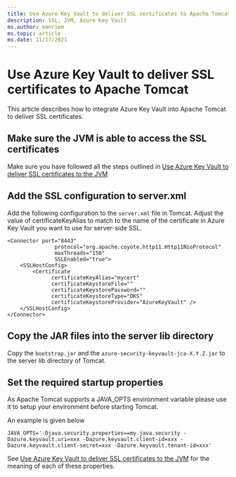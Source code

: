 ```yaml
---
title: Use Azure Key Vault to deliver SSL certificates to Apache Tomcat
description: SSL, JVM, Azure Key Vault
ms.author: manriem
ms.topic: article
ms.date: 11/17/2021
---
```


# Use Azure Key Vault to deliver SSL certificates to Apache Tomcat

This article describes how to integrate Azure Key Vault into Apache Tomcat to deliver SSL certificates.

## Make sure the JVM is able to access the SSL certificates

Make sure you have followed all the steps outlined in [Use Azure Key Vault to deliver SSL certificates to the JVM](https://docs.microsoft.com/azure/developer/java/fundamentals/java-azure-keyvault-ssl-integration-jvm)


## Add the SSL configuration to server.xml

Add the following configuration to the `server.xml` file in Tomcat. Adjust the value of certificateKeyAlias to match to the name of the certificate in Azure Key Vault you want to use for server-side SSL.

```
<Connector port="8443" 
               protocol="org.apache.coyote.http11.Http11NioProtocol"
               maxThreads="150"
               SSLEnabled="true">
    <SSLHostConfig>
        <Certificate 
              certificateKeyAlias="mycert"
              certificateKeystoreFile=""
              certificateKeystorePassword=""
              certificateKeystoreType="DKS"
              certificateKeystoreProvider="AzureKeyVault" />
    </SSLHostConfig>
</Connector>
```

## Copy the JAR files into the server lib directory

Copy the `bootstrap.jar` and the `azure-security-keyvault-jca-X.Y.Z.jar` to the server lib directory of Tomcat.

## Set the required startup properties

As Apache Tomcat supports a JAVA_OPTS environment variable please use it to setup your environment before starting Tomcat.

An example is given below

```
JAVA_OPTS='-Djava.security.properties==my.java.security -Dazure.keyvault.uri=xxx -Dazure.keyvault.client-id=xxx -Dazure.keyvault.client-secret=xxx -Dazure.keyvault.tenant-id=xxx'
 ```

 See [Use Azure Key Vault to deliver SSL certificates to the JVM](https://docs.microsoft.com/azure/developer/java/fundamentals/java-azure-keyvault-ssl-integration-jvm#how-to-run-your-application) for the meaning of each of these properties.

